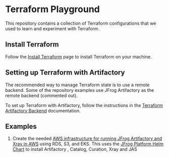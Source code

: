# Terraform Playground
This repository contains a collection of Terraform configurations that we used to learn and experiment with Terraform.

## Install Terraform
Follow the [Install Terraform](https://developer.hashicorp.com/terraform/install) page to install Terraform on your machine.

## Setting up Terraform with Artifactory
The recommended way to manage Terraform state is to use a remote backend.
Some of the repository examples use JFrog Artifactory as the remote backend (commented out).

To set up Terraform with Artifactory, follow the instructions in the [Terraform Artifactory Backend](https://jfrog.com/help/r/jfrog-artifactory-documentation/terraform-backend-repository-structure) documentation.

## Examples
1. Create the needed [AWS infrastructure for running JFrog Artifactory and Xray in AWS](jfrog-platform-aws-install) using RDS, S3, and EKS. This uses the [JFrog Platform Helm Chart](https://github.com/jfrog/charts/tree/master/stable/jfrog-platform) to install Artifactory , Catalog, Curation, Xray and JAS
